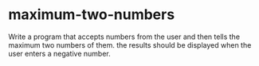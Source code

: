 # maximum-two-numbers
Write a program that accepts numbers from the user and then tells the maximum two numbers of them. the results should be displayed when the user enters a negative number.
